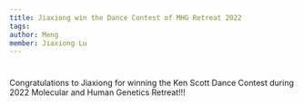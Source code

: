 ```yaml
---
title: Jiaxiong win the Dance Contest of MHG Retreat 2022
tags:
author: Meng
member: Jiaxiong Lu
---
```


# 

Congratulations to Jiaxiong for winning the Ken Scott Dance Contest during 2022 Molecular and Human Genetics Retreat!!! 
